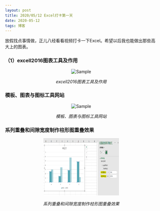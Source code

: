 ```yaml
---
layout: post
title: 2020/05/12 Excel打卡第一天
date: 2020-05-12 
tags: 博客   
---
```

 
放假找点事情做，正儿八经看看视频打卡一下Excel。希望以后我也能做出那些高大上的图表。



### （1）excell2016图表工具及作用

<p align="center">
	<img src="./images/05-12/pc1.png" 
	       alt="Sample"  width="250" height="187.5">
	<p align="center">
		<em>excell2016图表工具及作用</em>
	</p>
</p>



### 模板、图表与图标工具网站

<p align="center">
	<img src="http://rr-tonic-rr.github.io/blogs/mds/images/05-12/Pc2.tif" 
	       alt="Sample"  width="250" height="187.5">
	<p align="center">
		<em>模板、图表与图标工具网站</em>
	</p>
</p>
 



### 系列重叠和间隙宽度制作柱形图重叠效果

<p align="center">
	<img src="./images/05-12/Pc3.tif" 
	       alt="Sample"  width="250" height="187.5">
	<p align="center">
		<em>系列重叠和间隙宽度制作柱形图重叠效果</em>
	</p>
</p>








